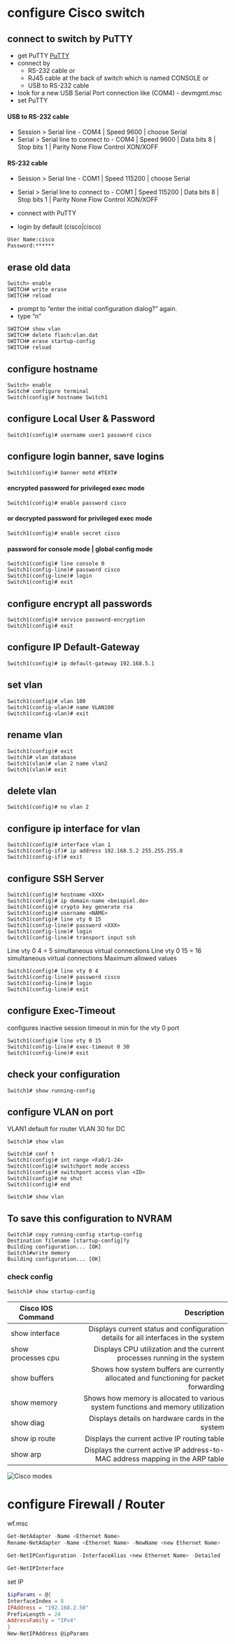 # configure Cisco switch
## connect to switch by PuTTY
- get PuTTY [PuTTY](https://www.putty.org/)
- connect by 
  - RS-232 cable or 
  - RJ45 cable at the back of switch which is named CONSOLE or
  - USB to RS-232 cable
- look for a new USB Serial Port connection like (COM4) - devmgmt.msc
- set PuTTY
#### USB to RS-232 cable
  - Session > Serial line - COM4 | Speed 9600 | choose Serial
  - Serial > Serial line to connect to - COM4 | Speed 9600 | Data bits 8 | Stop bits 1 | Parity None Flow Control XON/XOFF

#### RS-232 cable
  - Session > Serial line - COM1 | Speed 115200 | choose Serial
  - Serial > Serial line to connect to - COM1 | Speed 115200 | Data bits 8 | Stop bits 1 | Parity None Flow Control XON/XOFF

- connect with PuTTY
- login by default (cisco|cisco)
```cisco
User Name:cisco
Password:******
```
## erase old data
```cisco
Switch> enable
SWITCH# write erase 
SWITCH# reload
```
- prompt to “enter the initial configuration dialog?” again. 
- type “n”
```cisco
SWITCH# show vlan
SWITCH# delete flash:vlan.dat
SWITCH# erase startup-config
SWITCH# reload
```

## configure hostname
```cisco
Switch> enable
Switch# configure terminal
Switch(config)# hostname Switch1
```
## configure Local User & Password
```cisco
Switch1(config)# username user1 password cisco
```
## configure login banner, save logins
```cisco
Switch1(config)# banner motd #TEXT#
```
#### encrypted password for privileged exec mode
```cisco
Switch1(config)# enable password cisco
```
#### or decrypted password for privileged exec mode
```cisco
Switch1(config)# enable secret cisco
```
#### password for console mode | global config mode
```cisco
Switch1(config)# line console 0
Switch1(config-line)# password cisco
Switch1(config-line)# login
Switch1(config)# exit
```
## configure encrypt all passwords
```cisco
Switch1(config)# service password-encryption
Switch1(config)# exit
```
## configure IP Default-Gateway
```cisco
Switch1(config)# ip default-gateway 192.168.5.1
```
## set vlan
```cisco
Switch1(config)# vlan 100 
Switch1(config-vlan)# name VLAN100
Switch1(config-vlan)# exit
```
## rename vlan
```cisco
Switch1(config)# exit
Switch1# vlan database
Switch1(vlan)# vlan 2 name vlan2 
Switch1(vlan)# exit
```
## delete vlan
```cisco
Switch1(config)# no vlan 2
```
## configure ip interface for vlan
```cisco
Switch1(config)# interface vlan 1
Switch1(config-if)# ip address 192.168.5.2 255.255.255.0
Switch1(config-if)# exit
```
## configure SSH Server
```cisco
Switch1(config)# hostname <XXX>
Switch1(config)# ip domain-name <beispiel.de>
Switch1(config)# crypto key generate rsa
Switch1(config)# username <NAME>
Switch1(config)# line vty 0 15
Switch1(config-line)# password <XXX>
Switch1(config-line)# login
Switch1(config-line)# transport input ssh
```
Line vty 0 4 = 5 simultaneous virtual connections
Line vty 0 15 = 16 simultaneous virtual connections Maximum allowed values
```cisco
Switch1(config)# line vty 0 4
Switch1(config-line)# password cisco
Switch1(config-line)# login
Switch1(config-line)# exit
```
## configure Exec-Timeout
configures inactive session timeout in min for the vty 0 port
```cisco
Switch1(config)# line vty 0 15
Switch1(config-line)# exec-timeout 0 30
Switch1(config-line)# exit
```

## check your configuration
```cisco
Switch1# show running-config
```
## configure VLAN on port
VLAN1 default for router
VLAN 30 for DC
```cisco
Switch1# show vlan

Switch1# conf t
Switch1(config)# int range <Fa0/1-24>
Switch1(config)# switchport mode access
Switch1(config)# switchport access vlan <ID>
Switch1(config)# no shut
Switch1(config)# end

Switch1# show vlan
```
## To save this configuration to NVRAM
```cisco
Switch1# copy running-config startup-config
Destination filename [startup-config]?y
Building configuration... [OK]
Switch1#write memory
Building configuration... [OK]
```
### check config
```cisco
Switch1# show startup-config
```
| Cisco IOS Command  | Description   |
| -----------------  | -------------:|
| show interface     | Displays current status and configuration details for all interfaces in the system |
| show processes cpu | Displays CPU utilization and the current processes running in the system |
| show buffers       | Shows how system buffers are currently allocated and functioning for packet forwarding |
| show memory        | Shows how memory is allocated to various system functions and memory utilization |
| show diag          | Displays details on hardware cards in the system |
| show ip route      | Displays the current active IP routing table |
| show arp           | Displays the current active IP address-to-MAC address mapping in the ARP table |

![Cisco modes](./img%20-%20cisco%20modes.png)

# configure Firewall / Router
wf.msc
```powershell
Get-NetAdapter -Name <Ethernet Name>
Rename-NetAdapter -Name <Ethernet Name> -NewName <new Ethernet Name>

Get-NetIPConfiguration -InterfaceAlias <new Ethernet Name> -Detailed

Get-NetIPInterface
```
set IP
```powershell
$ipParams = @{
InterfaceIndex = 8
IPAddress = "192.168.2.50"
PrefixLength = 24
AddressFamily = "IPv4"
}
New-NetIPAddress @ipParams
```
